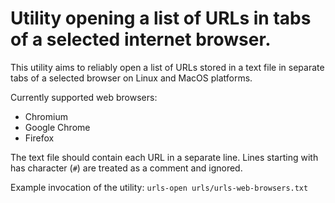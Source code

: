 Utility opening a list of URLs in tabs of a selected internet browser.
=============

This utility aims to reliably open a list of URLs stored in a text file in separate tabs of a selected browser on Linux and MacOS platforms.

Currently supported web browsers:
- Chromium
- Google Chrome
- Firefox

The text file should contain each URL in a separate line. Lines starting with has character (`#`) are treated as a comment and ignored.

Example invocation of the utility:
`urls-open urls/urls-web-browsers.txt`
